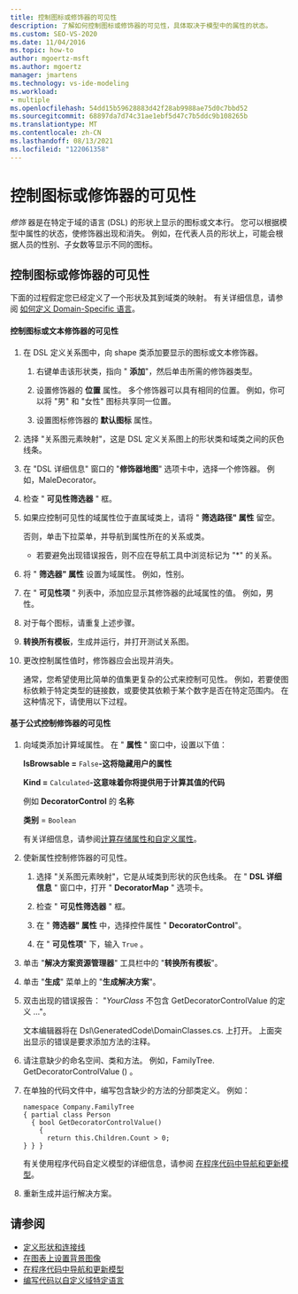 ```yaml
---
title: 控制图标或修饰器的可见性
description: 了解如何控制图标或修饰器的可见性，具体取决于模型中的属性的状态。
ms.custom: SEO-VS-2020
ms.date: 11/04/2016
ms.topic: how-to
author: mgoertz-msft
ms.author: mgoertz
manager: jmartens
ms.technology: vs-ide-modeling
ms.workload:
- multiple
ms.openlocfilehash: 54dd15b59628883d42f28ab9988ae75d0c7bbd52
ms.sourcegitcommit: 68897da7d74c31ae1ebf5d47c7b5ddc9b108265b
ms.translationtype: MT
ms.contentlocale: zh-CN
ms.lasthandoff: 08/13/2021
ms.locfileid: "122061358"
---
```

# <a name="controlling-the-visibility-of-an-icon-or-decorator"></a>控制图标或修饰器的可见性
*修饰* 器是在特定于域的语言 (DSL) 的形状上显示的图标或文本行。 您可以根据模型中属性的状态，使修饰器出现和消失。 例如，在代表人员的形状上，可能会根据人员的性别、子女数等显示不同的图标。

## <a name="controlling-the-visibility-of-an-icon-or-decorator"></a>控制图标或修饰器的可见性
 下面的过程假定您已经定义了一个形状及其到域类的映射。 有关详细信息，请参阅 [如何定义 Domain-Specific 语言](../modeling/how-to-define-a-domain-specific-language.md)。

#### <a name="to-control-the-visibility-of-an-icon-or-text-decorator"></a>控制图标或文本修饰器的可见性

1. 在 DSL 定义关系图中，向 shape 类添加要显示的图标或文本修饰器。

   1. 右键单击该形状类，指向 " **添加**"，然后单击所需的修饰器类型。

   2. 设置修饰器的 **位置** 属性。 多个修饰器可以具有相同的位置。 例如，你可以将 "男" 和 "女性" 图标共享同一位置。

   3. 设置图标修饰器的 **默认图标** 属性。

2. 选择 "关系图元素映射"，这是 DSL 定义关系图上的形状类和域类之间的灰色线条。

3. 在 "DSL 详细信息" 窗口的 "**修饰器地图**" 选项卡中，选择一个修饰器。 例如，MaleDecorator。

4. 检查 " **可见性筛选器** " 框。

5. 如果应控制可见性的域属性位于直属域类上，请将 " **筛选路径" 属性** 留空。

    否则，单击下拉菜单，并导航到属性所在的关系或类。

   - 若要避免出现错误报告，则不应在导航工具中浏览标记为 "*" 的关系。

6. 将 " **筛选器" 属性** 设置为域属性。 例如，性别。

7. 在 " **可见性项** " 列表中，添加应显示其修饰器的此域属性的值。 例如，男性。

8. 对于每个图标，请重复上述步骤。

9. **转换所有模板**，生成并运行，并打开测试关系图。

10. 更改控制属性值时，修饰器应会出现并消失。

    通常，您希望使用比简单的值集更复杂的公式来控制可见性。 例如，若要使图标依赖于特定类型的链接数，或要使其依赖于某个数字是否在特定范围内。 在这种情况下，请使用以下过程。

#### <a name="to-control-the-visibility-of-a-decorator-based-on-a-formula"></a>基于公式控制修饰器的可见性

1. 向域类添加计算域属性。 在 " **属性** " 窗口中，设置以下值：

     **IsBrowsable =** `False`**-这将隐藏用户的属性**    

     **Kind =** `Calculated`**-这意味着你将提供用于计算其值的代码**    

     例如 **DecoratorControl** 的 **名称**

     **类别** = `Boolean`

     有关详细信息，请参阅[计算存储属性和自定义属性](../modeling/calculated-and-custom-storage-properties.md)。

2. 使新属性控制修饰器的可见性。

    1. 选择 "关系图元素映射"，它是从域类到形状的灰色线条。 在 " **DSL 详细信息** " 窗口中，打开 " **DecoratorMap** " 选项卡。

    2. 检查 " **可见性筛选器** " 框。

    3. 在 " **筛选器" 属性** 中，选择控件属性 " **DecoratorControl**"。

    4. 在 " **可见性项**" 下，输入 `True` 。

3. 单击 "**解决方案资源管理器**" 工具栏中的 "**转换所有模板**"。

4. 单击 "**生成**" 菜单上的 "**生成解决方案**"。

5. 双击出现的错误报告： "*YourClass* 不包含 GetDecoratorControlValue 的定义 ..."。

     文本编辑器将在 Dsl\GeneratedCode\DomainClasses.cs. 上打开。 上面突出显示的错误是要求添加方法的注释。

6. 请注意缺少的命名空间、类和方法。  例如，FamilyTree. GetDecoratorControlValue () 。

7. 在单独的代码文件中，编写包含缺少的方法的分部类定义。 例如：

    ```
    namespace Company.FamilyTree
    { partial class Person
      { bool GetDecoratorControlValue()
        {
          return this.Children.Count > 0;
    } } }
    ```

     有关使用程序代码自定义模型的详细信息，请参阅 [在程序代码中导航和更新模型](../modeling/navigating-and-updating-a-model-in-program-code.md)。

8. 重新生成并运行解决方案。

## <a name="see-also"></a>请参阅

- [定义形状和连接线](../modeling/defining-shapes-and-connectors.md)
- [在图表上设置背景图像](../modeling/setting-a-background-image-on-a-diagram.md)
- [在程序代码中导航和更新模型](../modeling/navigating-and-updating-a-model-in-program-code.md)
- [编写代码以自定义域特定语言](../modeling/writing-code-to-customise-a-domain-specific-language.md)
